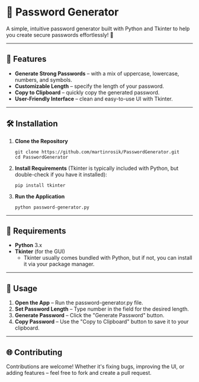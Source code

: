 # 🔐 Password Generator

A simple, intuitive password generator built with Python and Tkinter to help you create secure passwords effortlessly! 🌟

---

## 🚀 Features
- **Generate Strong Passwords** – with a mix of uppercase, lowercase, numbers, and symbols.
- **Customizable Length** – specify the length of your password.
- **Copy to Clipboard** – quickly copy the generated password.
- **User-Friendly Interface** – clean and easy-to-use UI with Tkinter.

---

## 🛠️ Installation

1. **Clone the Repository**
   ```
   git clone https://github.com/martinrosik/PasswordGenerator.git
   cd PasswordGenerator
   ```
   
2. **Install Requirements** (Tkinter is typically included with Python, but double-check if you have it installed):
   ```
   pip install tkinter
   ```

3. **Run the Application**

   ```
   python password-generator.py
   ```

---

## 🧰 Requirements

- **Python** 3.x
- **Tkinter** (for the GUI)
  - Tkinter usually comes bundled with Python, but if not, you can install it via your package manager.

---
  
## 📝 Usage

1. **Open the App** – Run the password-generator.py file.
2. **Set Password Length** – Type number in the field for the desired length.
3. **Generate Password** – Click the "Generate Password" button.
4. **Copy Password** – Use the "Copy to Clipboard" button to save it to your clipboard.

---
   
## 🌐 Contributing
Contributions are welcome! Whether it's fixing bugs, improving the UI, or adding features – feel free to fork and create a pull request.
